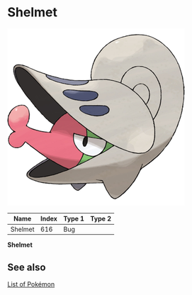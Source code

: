 # Shelmet


![Shelmet](images/616.png)

| **Name** | **Index** | **Type 1** | **Type 2** |
|----|----|----|----|
| Shelmet | 616 | Bug  |  |

**Shelmet** 

## See also

[List of Pokémon](../pokemon.md)
